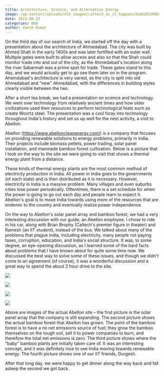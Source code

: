 ```yaml
---
title: Architecture, Science, and Alternative Energy
image: /wp-content/uploads/old_images/caltech_as_it_happens/6a0105349b8251970b019104d71672970c.jpg
date: 2013-08-22
categories: 668
author: Vansh Kumar
---
```



On the third day of our search of India, we started off the day with a presentation about the architecture of Ahmedabad. The city was built by Ahmed Shah in the early 1400s and was later fortified with an outer wall. Multiple gates were built to allow access and also so that the Shah could monitor trade into and out of the city, as the Ahmedabad's location along the river Sabarmati was a prime spot for trade. These gates stand to this day, and we would actually get to go see them later on in the program. Ahemdabad's architecture is very varied, as the city is split into old Ahmedabad and "new" Ahmedabad, with the differences in building styles clearly visible between the two.

After a short tea break, we had a presentation on science and technology. We went over technology from relatively ancient times and how older civilizations used their resources to perform technological feats such as create Woortz steel. The presentation was a cool foray into technology throughout India's history and set us up well for the next activity, a visit to Abellon.

Abellon (https://www.abelloncleanenergy.com/) is a company that focuses on providing renewable solutions to energy problems, primarily in India. Their projects include biomass pellets, power trading, solar panel installation, and manmade bamboo forest cultivation. Below is a picture that I took on the way to the site we were going to visit that shows a thermal energy plant from a distance.

  These kinds of thermal energy plants are the most common method of electricity production in India. All power in India goes to the governments (of each state) and is then distributed as it is necessary. However, electricity in India is a massive problem. Many villages and even suburbs cities lose power periodically. Oftentimes, there is a set schedule for when the power is going to go out each day and people learn to expect it. Abellon's goal is to move India towards using more of the resources that are endemic to the country and eventually realize power independence.

On the way to Abellon's solar panel array and bamboo forest, we had a very interesting discussion with our guide, an Abellon employee. I chose to ride in his car, along with Brian Brophy (Caltech's premier figure in theater) and Ramesh (an IIT student), instead of the bus. We talked about many of the problems that plague India, including electricity, many people not paying taxes, corruption, education, and India's social structure. It was, to some degree, an eye-opening discussion, as I learned some of the hard facts about problems that I have known about for quite some time now. We discussed the best way to solve some of these issues, and though we didn't come to an agreement (of course), it was a wonderful discussion and a great way to spend the about 2 hour drive to the site.


![](/old_images/caltech_as_it_happens/6a0105349b8251970b0192aca08351970d.jpg)

![](/old_images/caltech_as_it_happens/6a0105349b8251970b01901ee134f6970b.jpg)

![](/old_images/caltech_as_it_happens/6a0105349b8251970b01901ee13547970b.jpg)

![](/old_images/caltech_as_it_happens/6a0105349b8251970b019104d71f2a970c.jpg)

Above are images of the actual Abellon site – the first picture is the solar panel array that the company is still expanding. The second picture shows the actual bamboo forest that Abellon has grown. The point of the bamboo forest is to have a no net emissions source of fuel; they grow the bamboo themselves on the tough soil, sell it to power companies to burn, and therefore the total net emissions is zero. The third picture shows where the "baby" bamboo plants are initially taken care of. It was an interesting concept, and it was definitely nice to see India moving towards renewable energy. The fourth picture shows one of our IIT friends, Durgesh.

After that long day, we were happy to get dinner along the way back and fall asleep the second we got back.

